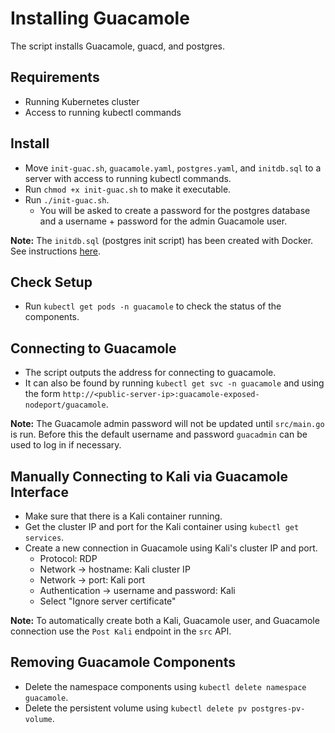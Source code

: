 # Installing Guacamole

The script installs Guacamole, guacd, and postgres. 

## Requirements
- Running Kubernetes cluster
- Access to running kubectl commands

## Install
- Move `init-guac.sh`, `guacamole.yaml`, `postgres.yaml`, and `initdb.sql` to a server with access to running kubectl commands. 
- Run `chmod +x init-guac.sh` to make it executable.
- Run `./init-guac.sh`.
    - You will be asked to create a password for the postgres database and a username + password for the admin Guacamole user.

**Note:** The `initdb.sql` (postgres init script) has been created with Docker. See instructions [here](https://guacamole.apache.org/doc/0.9.7/gug/guacamole-docker.html).

## Check Setup
- Run `kubectl get pods -n guacamole` to check the status of the components. 

## Connecting to Guacamole
- The script outputs the address for connecting to guacamole. 
- It can also be found by running `kubectl get svc -n guacamole` and using the form `http://<public-server-ip>:guacamole-exposed-nodeport/guacamole`.

**Note:** The Guacamole admin password will not be updated until `src/main.go` is run. Before this the default username and password `guacadmin` can be used to log in if necessary.

## Manually Connecting to Kali via Guacamole Interface
- Make sure that there is a Kali container running. 
- Get the cluster IP and port for the Kali container using `kubectl get services`.
- Create a new connection in Guacamole using Kali's cluster IP and port. 
  - Protocol: RDP
  - Network -> hostname: Kali cluster IP
  - Network -> port: Kali port
  - Authentication -> username and password: Kali
  - Select "Ignore server certificate"

**Note:** To automatically create both a Kali, Guacamole user, and Guacamole connection use the `Post Kali` endpoint in the `src` API.

## Removing Guacamole Components
- Delete the namespace components using `kubectl delete namespace guacamole`.
- Delete the persistent volume using `kubectl delete pv postgres-pv-volume`.